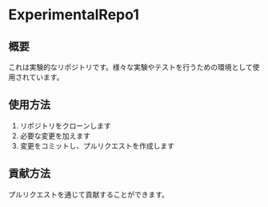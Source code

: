 # ExperimentalRepo1

## 概要
これは実験的なリポジトリです。様々な実験やテストを行うための環境として使用されています。

## 使用方法
1. リポジトリをクローンします
2. 必要な変更を加えます
3. 変更をコミットし、プルリクエストを作成します

## 貢献方法
プルリクエストを通じて貢献することができます。
